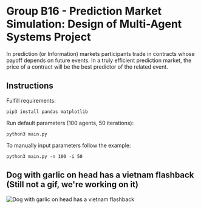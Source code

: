 # Group B16 - Prediction Market Simulation: Design of Multi-Agent Systems Project
In prediction (or Information) markets participants trade in contracts whose payoff depends on future events. In a truly efficient prediction market, the price of a contract will be the best predictor of the related event.

## Instructions
Fulfill requirements:
```
pip3 install pandas matplotlib
```
Run default parameters (100 agents, 50 iterations):
```
python3 main.py
```
To manually input parameters follow the example:
```
python3 main.py -n 100 -i 50
```

## Dog with garlic on head has a vietnam flashback (Still not a gif, we're working on it)
![Dog with garlic on head has a vietnam flashback](https://i.imgur.com/eKTqxXR.png)
